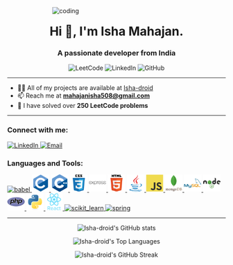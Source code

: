 <img src="https://www.google.com/search?q=link+address+for+animated+coding+images+female&sca_esv=591524815&rlz=1C1ONGR_enIN954IN954&tbm=isch&sxsrf=AM9HkKm2lGHHtaRlWgn-YJRTMX1bJzybvw:1702747326000&source=lnms&sa=X&ved=2ahUKEwifpoiMvJSDAxUcxjgGHTD5ASEQ_AUoAXoECAEQAw&biw=1280&bih=585&dpr=1.5#imgrc=Ecx-go8fHC_9fM" alt="coding" align="right" width="400"/>

<h1 align="center">Hi 👋, I'm Isha Mahajan.</h1>
<h3 align="center">A passionate developer from India</h3>

<p align="center">  
  <img src="https://img.shields.io/badge/LeetCode-250+_Problems_Solved-yellow" alt="LeetCode">
  <img src="https://img.shields.io/badge/LinkedIn-Isha%20Mahajan-blue" alt="LinkedIn">
  <img src="https://img.shields.io/badge/GitHub-Isha--droid-green" alt="GitHub">
</p>

---

- 👨‍💻 All of my projects are available at [Isha-droid](https://github.com/Isha-droid/Isha-droid)
- 📫 Reach me at **mahajanisha508@gmail.com**
- 🌟 I have solved over **250 LeetCode problems**

---

<h3 align="left">Connect with me:</h3>
<p align="left">
  <a href="https://www.linkedin.com/in/isha-mahajan-0a6344167/" target="_blank">
    <img src="https://img.shields.io/badge/LinkedIn-%230077B5.svg?&style=for-the-badge&logo=linkedin&logoColor=white" alt="LinkedIn">
  </a>
  <a href="mailto:mahajanisha508@gmail.com">
    <img src="https://img.shields.io/badge/Email-D14836?style=for-the-badge&logo=gmail&logoColor=white" alt="Email">
  </a>
</p>

<h3 align="left">Languages and Tools:</h3>
<p align="left">
  <a href="https://babeljs.io/" target="_blank" rel="noreferrer"> 
    <img src="https://www.vectorlogo.zone/logos/babeljs/babeljs-icon.svg" alt="babel" width="40" height="40"/> 
  </a> 
  <a href="https://www.cprogramming.com/" target="_blank" rel="noreferrer"> 
    <img src="https://raw.githubusercontent.com/devicons/devicon/master/icons/c/c-original.svg" alt="c" width="40" height="40"/> 
  </a> 
  <a href="https://www.w3schools.com/cpp/" target="_blank" rel="noreferrer"> 
    <img src="https://raw.githubusercontent.com/devicons/devicon/master/icons/cplusplus/cplusplus-original.svg" alt="cplusplus" width="40" height="40"/> 
  </a> 
  <a href="https://www.w3schools.com/css/" target="_blank" rel="noreferrer"> 
    <img src="https://raw.githubusercontent.com/devicons/devicon/master/icons/css3/css3-original-wordmark.svg" alt="css3" width="40" height="40"/> 
  </a> 
  <a href="https://expressjs.com" target="_blank" rel="noreferrer"> 
    <img src="https://raw.githubusercontent.com/devicons/devicon/master/icons/express/express-original-wordmark.svg" alt="express" width="40" height="40"/> 
  </a> 
  <a href="https://www.w3.org/html/" target="_blank" rel="noreferrer"> 
    <img src="https://raw.githubusercontent.com/devicons/devicon/master/icons/html5/html5-original-wordmark.svg" alt="html5" width="40" height="40"/> 
  </a> 
  <a href="https://www.java.com" target="_blank" rel="noreferrer"> 
    <img src="https://raw.githubusercontent.com/devicons/devicon/master/icons/java/java-original.svg" alt="java" width="40" height="40"/> 
  </a> 
  <a href="https://developer.mozilla.org/en-US/docs/Web/JavaScript" target="_blank" rel="noreferrer"> 
    <img src="https://raw.githubusercontent.com/devicons/devicon/master/icons/javascript/javascript-original.svg" alt="javascript" width="40" height="40"/> 
  </a> 
  <a href="https://www.mongodb.com/" target="_blank" rel="noreferrer"> 
    <img src="https://raw.githubusercontent.com/devicons/devicon/master/icons/mongodb/mongodb-original-wordmark.svg" alt="mongodb" width="40" height="40"/> 
  </a> 
  <a href="https://www.mysql.com/" target="_blank" rel="noreferrer"> 
    <img src="https://raw.githubusercontent.com/devicons/devicon/master/icons/mysql/mysql-original-wordmark.svg" alt="mysql" width="40" height="40"/> 
  </a> 
  <a href="https://nodejs.org" target="_blank" rel="noreferrer"> 
    <img src="https://raw.githubusercontent.com/devicons/devicon/master/icons/nodejs/nodejs-original-wordmark.svg" alt="nodejs" width="40" height="40"/> 
  </a> 
  <a href="https://www.php.net" target="_blank" rel="noreferrer"> 
    <img src="https://raw.githubusercontent.com/devicons/devicon/master/icons/php/php-original.svg" alt="php" width="40" height="40"/> 
  </a> 
  <a href="https://www.python.org" target="_blank" rel="noreferrer"> 
    <img src="https://raw.githubusercontent.com/devicons/devicon/master/icons/python/python-original.svg" alt="python" width="40" height="40"/> 
  </a> 
  <a href="https://reactjs.org/" target="_blank" rel="noreferrer"> 
    <img src="https://raw.githubusercontent.com/devicons/devicon/master/icons/react/react-original-wordmark.svg" alt="react" width="40" height="40"/> 
  </a> 
  <a href="https://scikit-learn.org/" target="_blank" rel="noreferrer"> 
    <img src="https://upload.wikimedia.org/wikipedia/commons/0/05/Scikit_learn_logo_small.svg" alt="scikit_learn" width="40" height="40"/> 
  </a> 
  <a href="https://spring.io/" target="_blank" rel="noreferrer"> 
    <img src="https://www.vectorlogo.zone/logos/springio/springio-icon.svg" alt="spring" width="40" height="40"/> 
  </a> 
</p>

---

<p align="center">
  <img src="https://github-readme-stats.vercel.app/api?username=Isha-droid&show_icons=true&theme=radical" alt="Isha-droid's GitHub stats" />
</p>

<p align="center">
  <img src="https://github-readme-stats.vercel.app/api/top-langs/?username=Isha-droid&layout=compact" alt="Isha-droid's Top Languages" />
</p>

<p align="center">
  <img src="https://github-readme-streak-stats.herokuapp.com/?user=Isha-droid&theme=radical" alt="Isha-droid's GitHub Streak" />
</p>
